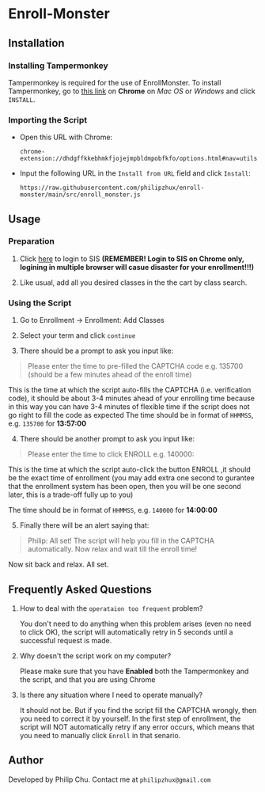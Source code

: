 
# Enroll-Monster

## Installation
### **Installing Tampermonkey**

Tampermonkey is required for the use of EnrollMonster. To install Tampermonkey, go to [this link](https://chrome.google.com/webstore/detail/tampermonkey/dhdgffkkebhmkfjojejmpbldmpobfkfo?hl=en) on **Chrome**  on *Mac OS* or *Windows* and click ```INSTALL```.
  
### **Importing the Script**
* Open this URL with Chrome:

	```chrome-extension://dhdgffkkebhmkfjojejmpbldmpobfkfo/options.html#nav=utils```

* Input the following URL in the ```Install from URL``` field and click ```Install```:

	```https://raw.githubusercontent.com/philipzhux/enroll-monster/main/src/enroll_monster.js```

## Usage
### Preparation
1. Click [here](http://sis.cuhk.edu.cn:81/psp/csprd/?cmd=login) to login to SIS **(REMEMBER! Login to SIS on Chrome only, logining in multiple browser will casue disaster for your enrollment!!!)**

2. Like usual, add all you desired classes in the the cart by class search.


### Using the Script
1. Go to Enrollment -> Enrollment: Add Classes

2. Select your term and click ```continue```

3. There should be a prompt to ask you input like:
> Please enter the time to pre-filled the CAPTCHA code e.g. 135700 (should be a few minutes ahead of the enroll time)

This is the time at which the script auto-fills the CAPTCHA (i.e. verification code), it should be about 3-4 minutes ahead of your enrolling time because in this way you can have 3-4 minutes of flexible time if the script does not go right to fill the code as expected
The time should be in format of ```HHMMSS```, e.g. ```135700``` for **13:57:00**

4. There should be another prompt to ask you input like:
> Please enter the time to click ENROLL e.g. 140000:

This is the time at which the script auto-click the button ENROLL ,it should be the exact time of enrollment  (you may add extra one second to gurantee that the enrollment system has been open, then you will be one second later, this is a trade-off fully up to you)

The time should be in format of ```HHMMSS```, e.g. ```140000``` for **14:00:00**
	
5. Finally there will be an alert saying that:
> Philip: All set! The script will help you fill in the CAPTCHA automatically. Now relax and wait till the enroll time!

Now sit back and relax. All set.


## Frequently Asked Questions

1. How to deal with the ```operataion too frequent``` problem?
   
   You don't need to do anything when this problem arises (even no need to click OK), the script will automatically retry in 5 seconds until a successful request is made.

2. Why doesn't the script work on my computer?
   
   Please make sure that you have **Enabled** both the Tampermonkey and the script, and that you are using Chrome

3. Is there any situation where I need to operate manually?
   
   It should not be. But if you find the script fill the CAPTCHA wrongly, then you need to correct it by yourself. In the first step of enrollment, the script will NOT automatically retry if any error occurs, which means that you need to manually click ```Enroll``` in that senario.

## Author

Developed by Philip Chu. Contact me at ```philipzhux@gmail.com```
